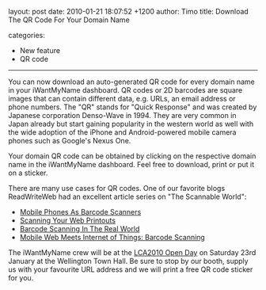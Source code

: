 layout: post
date: 2010-01-21 18:07:52 +1200
author: Timo
title: Download The QR Code For Your Domain Name

categories:
  - New feature
  - QR code

----

You can now download an auto-generated QR code for every domain name in your iWantMyName dashboard. QR codes or 2D barcodes are square images that can contain different data, e.g. URLs, an email address or phone numbers. The "QR" stands for "Quick Response" and was created by Japanese corporation Denso-Wave in 1994. They are very common in Japan already but start gaining popularity in the western world as well with the wide adoption of the iPhone and Android-powered mobile camera phones such as Google's Nexus One.

Your domain QR code can be obtained by clicking on the respective domain name in the iWantMyName dashboard. Feel free to download, print or put it on a sticker.

There are many use cases for QR codes. One of our favorite blogs ReadWriteWeb had an excellent article series on "The Scannable World":

*   [Mobile Phones As Barcode Scanners](http://www.readwriteweb.com/archives/the_scannable_world_mobile_phones_as_barcode_scanners.php)
*   [Scanning Your Web Printouts](http://www.readwriteweb.com/archives/the_scannable_world_part_2_scan_web_printouts.php)
*   [Barcode Scanning In The Real World](http://www.readwriteweb.com/archives/the_scannable_world_barcodes_scanning_in_the_real_world.php)
*   [Mobile Web Meets Internet of Things: Barcode Scanning](http://www.readwriteweb.com/archives/barcode_scanning_mobile_web_meets_internet_of_thing.php)

The iWantMyName crew will be at the [LCA2010 Open Day](http://lca2010.org.nz) on Saturday 23rd January at the Wellington Town Hall. Be sure to stop by our booth, supply us with your favourite URL address and we will print a free QR code sticker for you.

